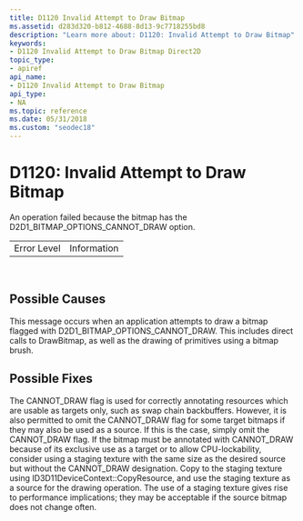 ```yaml
---
title: D1120 Invalid Attempt to Draw Bitmap
ms.assetid: d283d320-b812-4688-8d13-9c7718255bd8
description: "Learn more about: D1120: Invalid Attempt to Draw Bitmap"
keywords:
- D1120 Invalid Attempt to Draw Bitmap Direct2D
topic_type:
- apiref
api_name:
- D1120 Invalid Attempt to Draw Bitmap
api_type:
- NA
ms.topic: reference
ms.date: 05/31/2018
ms.custom: "seodec18"
---
```


# D1120: Invalid Attempt to Draw Bitmap

An operation failed because the bitmap has the D2D1\_BITMAP\_OPTIONS\_CANNOT\_DRAW option.



|             |             |
|-------------|-------------|
| Error Level | Information |



 

## Possible Causes

This message occurs when an application attempts to draw a bitmap flagged with D2D1\_BITMAP\_OPTIONS\_CANNOT\_DRAW. This includes direct calls to DrawBitmap, as well as the drawing of primitives using a bitmap brush.

## Possible Fixes

The CANNOT\_DRAW flag is used for correctly annotating resources which are usable as targets only, such as swap chain backbuffers. However, it is also permitted to omit the CANNOT\_DRAW flag for some target bitmaps if they may also be used as a source. If this is the case, simply omit the CANNOT\_DRAW flag. If the bitmap must be annotated with CANNOT\_DRAW because of its exclusive use as a target or to allow CPU-lockability, consider using a staging texture with the same size as the desired source but without the CANNOT\_DRAW designation. Copy to the staging texture using ID3D11DeviceContext::CopyResource, and use the staging texture as a source for the drawing operation. The use of a staging texture gives rise to performance implications; they may be acceptable if the source bitmap does not change often.

 

 




